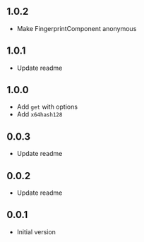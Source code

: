## 1.0.2

- Make FingerprintComponent anonymous 

## 1.0.1

- Update readme

## 1.0.0

- Add `get` with options
- Add `x64hash128`

## 0.0.3

- Update readme

## 0.0.2

- Update readme

## 0.0.1

- Initial version

